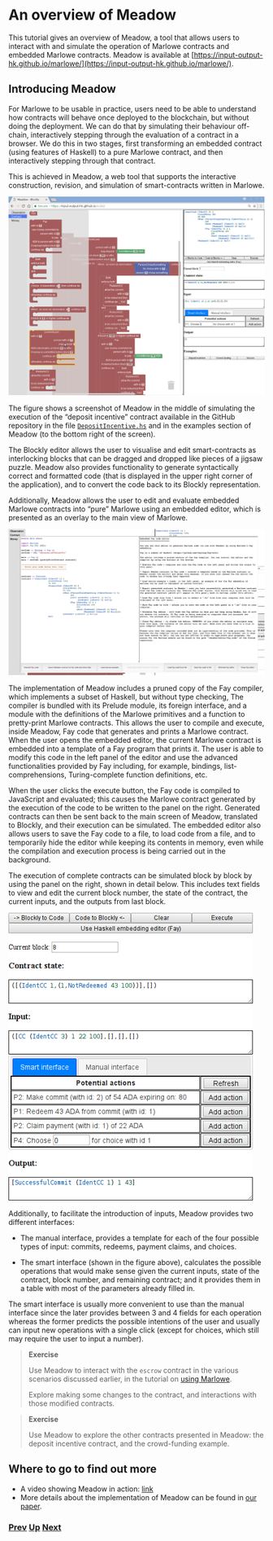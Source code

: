 # An overview of Meadow

This tutorial gives an overview of Meadow, a tool that allows users to interact with and simulate the operation of Marlowe contracts and embedded Marlowe contracts. Meadow is available at [https://input-output-hk.github.io/marlowe/](https://input-output-hk.github.io/marlowe/).

## Introducing Meadow

For Marlowe to be usable in practice, users need to be able to understand how contracts will behave once deployed to the blockchain, but without doing the deployment. We can do that by simulating their behaviour off-chain, interactively stepping through the evaluation of a contract in a browser. We do this in two stages, first transforming an embedded contract (using features of Haskell) to a pure Marlowe contract, and then interactively stepping through that contract. 

This is achieved in  Meadow, a web tool that supports the interactive construction, revision, and simulation of smart-contracts written in Marlowe. 

![Meadow overview](./pix/screenshot1.png)

The figure shows a screenshot of Meadow in the middle of simulating the execution of the “deposit incentive” contract available in the GitHub repository in the file [`DepositIncentive.hs`](../src/DepositIncentive.hs) and in the examples section of Meadow (to the bottom right of the screen).

The Blockly editor allows the user to visualise and edit smart-contracts as interlocking blocks that can be dragged and dropped like pieces of a jigsaw puzzle. Meadow also provides functionality to generate syntactically correct and formatted code (that is displayed in the upper right corner of the application), and to convert the code back to its Blockly representation.

Additionally, Meadow allows the user to edit and evaluate embedded Marlowe contracts into “pure” Marlowe using an embedded editor, which is presented as an overlay to the main view of Marlowe.

![Embedded editor](./pix/screenshot2.png)

The implementation of Meadow includes a pruned copy of the Fay compiler, which implements a subset of Haskell, but without type checking, The compiler is bundled with its Prelude module, its foreign interface, and a module with the definitions of the Marlowe primitives and a function to pretty-print Marlowe contracts. This allows the user to compile and execute, inside Meadow, Fay code that generates and prints a Marlowe contract. When the user opens the embedded editor, the current Marlowe contract is embedded into a template of a Fay program that prints it. The user is able to modify this code in the left panel of the editor and use the advanced functionalities provided by Fay including, for example, bindings, list-comprehensions, Turing-complete function definitions, etc.

When the user clicks the execute button, the Fay code is compiled to JavaScript and evaluated; this causes the Marlowe contract generated by the execution of the code to be written to the panel on the right. Generated contracts can then be sent back to the main screen of Meadow, translated to Blockly, and their execution can be simulated. The embedded editor also allows users to save the Fay code to a file, to load code from a file, and to temporarily hide the editor while keeping its contents in memory, even while the compilation and execution process is being carried out in the background.

The execution of complete contracts can be simulated block by block by using the panel on the right, shown in detail below. This includes text fields to view and edit the current block number, the state of the contract, the current inputs, and the outputs from last block.

![Meadow overview](./pix/detail.png)

Additionally, to facilitate the introduction of inputs, Meadow provides two different interfaces:

 - The manual interface, provides a template for each of the four possible types of input: commits, redeems, payment claims, and choices.

 - The smart interface (shown in the figure above), calculates the possible operations that would make sense given the current inputs, state of the contract, block number, and remaining contract; and it provides them in a table with most of the parameters already filled in.

The smart interface is usually more convenient to use than the manual interface since the later provides between 3 and 4 fields for each operation whereas the former predicts the possible intentions of the user and usually can input new operations with a single click (except for choices, which still may require the user to input a number).

> __Exercise__
>  
> Use Meadow to interact with the `escrow` contract in the various scenarios discussed earlier, in the tutorial on [using Marlowe](./using-marlowe.md).
>
> Explore making some changes to the contract, and interactions with those modified contracts.
> 


> __Exercise__
>  
> Use Meadow to explore the other contracts presented in Meadow: the deposit incentive contract, and the crowd-funding example.
> 

## Where to go to find out more 
- A video showing Meadow in action: [link](https://youtu.be/_loz70XkHM8)
- More details about the implementation of Meadow can be found in [our paper](https://iohk.io/research/papers/#2WHKDRA8).

### [Prev](./using-marlowe.md)  [Up](./Tutorials.md) [Next](./actus-marlowe.md)